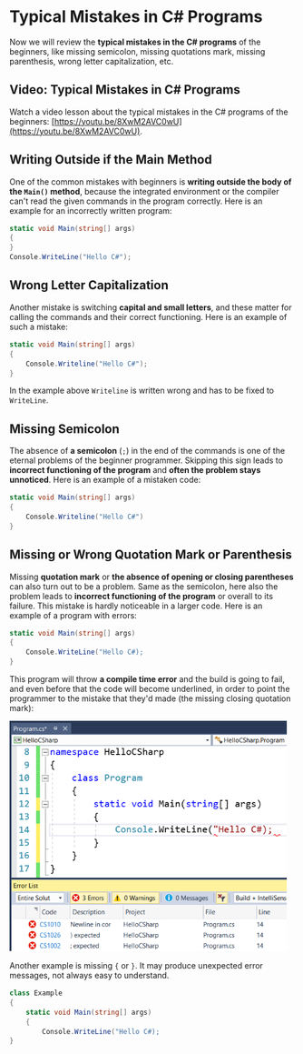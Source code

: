 # Typical Mistakes in C# Programs

Now we will review the **typical mistakes in the C# programs** of the beginners, like missing semicolon, missing quotations mark, missing parenthesis, wrong letter capitalization, etc.

## Video: Typical Mistakes in C# Programs

Watch a video lesson about the typical mistakes in the C# programs of the beginners: [https://youtu.be/8XwM2AVC0wU](https://youtu.be/8XwM2AVC0wU).

## Writing Outside if the Main Method

One of the common mistakes with beginners is **writing outside the body of the `Main()` method**, because the integrated environment or the compiler can't read the given commands in the program correctly. Here is an example for an incorrectly written program:

```csharp
static void Main(string[] args)
{
}
Console.WriteLine("Hello C#");
```

## Wrong Letter Capitalization

Another mistake is switching **capital and small letters**, and these matter for calling the commands and their correct functioning. Here is an example of such a mistake:

```csharp
static void Main(string[] args)
{
    Console.Writeline("Hello C#");
}
```

In the example above `Writeline` is written wrong and has to be fixed to `WriteLine`.

## Missing Semicolon

The absence of **a semicolon** (`;`) in the end of the commands is one of the eternal problems of the beginner programmer. Skipping this sign leads to **incorrect functioning of the program** and **often the problem stays unnoticed**. Here is an example of a mistaken code:

```csharp
static void Main(string[] args)
{
    Console.Writeline("Hello C#")
}
```

## Missing or Wrong Quotation Mark or Parenthesis

Missing **quotation mark** or **the absence of opening or closing parentheses** can also turn out to be a problem. Same as the semicolon, here also the problem leads to **incorrect functioning of the program** or overall to its failure. This mistake is hardly noticeable in a larger code. Here is an example of a program with errors:

```csharp
static void Main(string[] args)
{
    Console.WriteLine("Hello C#);
}
```

This program will throw **a compile time error** and the build is going to fail, and even before that the code will become underlined, in order to point the programmer to the mistake that they'd made (the missing closing quotation mark):

![](../../../assets/chapter-1-images/01.Hello-csharp-08.png)

Another example is missing `{` or `}`. It may produce unexpected error messages, not always easy to understand.

```csharp
class Example
{
    static void Main(string[] args)
    {
        Console.WriteLine("Hello C#);
}
```
